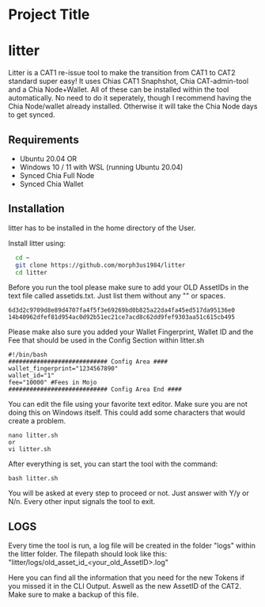 
# Project Title

# litter

Litter is a CAT1 re-issue tool to make the transition from CAT1 to CAT2 standard super easy! It uses Chias CAT1 Snaphshot, Chia CAT-admin-tool and a Chia Node+Wallet. All of these can be installed within the tool automatically. No need to do it seperately, though I recommend having the Chia Node/wallet already installed. Otherwise it will take the Chia Node days to get synced.




## Requirements

- Ubuntu 20.04
OR
- Windows 10 / 11 with WSL (running Ubuntu 20.04)
- Synced Chia Full Node
- Synced Chia Wallet


## Installation

litter has to be installed in the home directory of the User. 

Install litter using:

```bash
  cd ~
  git clone https://github.com/morph3us1984/litter
  cd litter
```

Before you run the tool please make sure to add your OLD AssetIDs in the text file called assetids.txt. Just list them without any "" or spaces.

```
6d3d2c9709d8e89d4707fa4f5f3e69269bd0b825a22da4fa45ed517da95136e0
14b40962dfef81d954ac0d92b51ec21ce7acd8c62dd9fef9303aa51c615cb495
```

Please make also sure you added your Wallet Fingerprint, Wallet ID and the Fee that should be used in the Config Section within litter.sh

```
#!/bin/bash
############################ Config Area ####
wallet_fingerprint="1234567890"
wallet_id="1"
fee="10000" #Fees in Mojo
############################ Config Area End ####
```

You can edit the file using your favorite text editor. Make sure you are not doing this on Windows itself. This could add some characters that would create a problem.

```
nano litter.sh
or
vi litter.sh
```

After everything is set, you can start the tool with the command:

```
bash litter.sh
```

You will be asked at every step to proceed or not. Just answer with Y/y or N/n. Every other input signals the tool to exit.
## LOGS

Every time the tool is run, a log file will be created in the folder "logs" within the litter folder.
The filepath should look like this: "litter/logs/old_asset_id_<your_old_AssetID>.log"

Here you can find all the information that you need for the new Tokens if you missed it in the CLI Output. Aswell as the new AssetID of the CAT2. Make sure to make a backup of this file.

